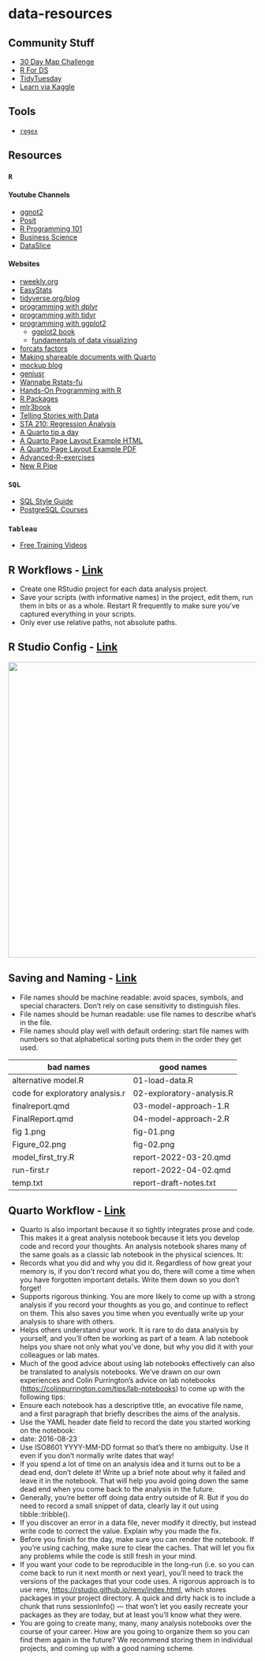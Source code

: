 # data-resources
## Community Stuff
- [30 Day Map Challenge](https://30daymapchallenge.com/)
- [R For DS](https://www.rfordatasci.com/)
- [TidyTuesday](https://github.com/rfordatascience/tidytuesday)
- [Learn via Kaggle](https://www.kaggle.com/learn)

## Tools
- [`regex`](https://regex-generator.olafneumann.org/?sampleText=2020-03-12T13%3A34%3A56.123Z%20INFO%20%20%5Borg.example.Class%5D%3A%20This%20is%20a%20%23simple%20%23logline%20containing%20a%20%27value%27.&flags=i)
## Resources
### `R`
#### Youtube Channels
- [ggnot2](https://www.youtube.com/@ggnot2)
- [Posit](https://www.youtube.com/@PositPBC)
- [R Programming 101](https://www.youtube.com/@RProgramming101)
- [Business Science](https://www.youtube.com/@BusinessScience)
- [DataSlice](https://www.youtube.com/@dataslice)
#### Websites
- [rweekly.org](https://rweekly.org/)
- [EasyStats](https://easystats.github.io/easystats/)
- [tidyverse.org/blog](https://www.tidyverse.org/blog/)
- [programming with dplyr](https://dplyr.tidyverse.org/articles/programming.html)
- [programming with tidyr](https://tidyr.tidyverse.org/articles/programming.html)
- [programming with ggplot2](https://ggplot2-book.org/programming.html)
    - [ggplot2 book](https://ggplot2-book.org/index.html)
    - [fundamentals of data visualizing](https://clauswilke.com/dataviz/index.html)
- [forcats factors](https://blog.albertkuo.me/post/2022-01-04-reordering-geom-col-and-geom-bar-by-count-or-value/)
- [Making shareable documents with Quarto](https://openscapes.github.io/quarto-website-tutorial/)
- [mockup blog](https://themockup.blog/)
- [geniusr](https://ewenme.github.io/geniusr/)
- [Wannabe Rstats-fu](https://yutani.rbind.io/)
- [Hands-On Programming with R](https://jjallaire.github.io/hopr/)
- [R Packages](https://r-pkgs.org/)
- [mlr3book](https://mlr3book.mlr-org.com/)
- [Telling Stories with Data](https://tellingstorieswithdata.com/)
- [STA 210: Regression Analysis](https://sta210-s22.github.io/website/)
- [A Quarto tip a day](https://mine-cetinkaya-rundel.github.io/quarto-tip-a-day/)
- [A Quarto Page Layout Example HTML](https://quarto-dev.github.io/quarto-gallery/page-layout/tufte.html)
- [A Quarto Page Layout Example PDF](https://quarto-dev.github.io/quarto-gallery/page-layout/tufte.pdf)
- [Advanced-R-exercises](https://bookdown.org/IndrajeetPatil/Advanced-R-exercises/)
- [New R Pipe](https://www.infoworld.com/article/3621369/use-the-new-r-pipe-built-into-r-41.html)

### `SQL`
- [SQL Style Guide](https://www.sqlstyle.guide/)
- [PostgreSQL Courses](https://www.enterprisedb.com/training/free-postgres-training)

### `Tableau`
- [Free Training Videos](https://www.tableau.com/learn/training/20224)

## R Workflows - [Link](https://r4ds.hadley.nz/workflow-scripts.html#summary)
- Create one RStudio project for each data analysis project.
- Save your scripts (with informative names) in the project, edit them, run them in bits or as a whole. Restart R frequently to make sure you’ve captured everything in your scripts.
- Only ever use relative paths, not absolute paths.

## R Studio Config - [Link](https://r4ds.hadley.nz/workflow-scripts.html)
<img src = "https://r4ds.hadley.nz/diagrams/rstudio/clean-slate.png" width = "600px">

## Saving and Naming - [Link](https://r4ds.hadley.nz/workflow-scripts.html#saving-and-naming)
- File names should be machine readable: avoid spaces, symbols, and special characters. Don’t rely on case sensitivity to distinguish files.
- File names should be human readable: use file names to describe what’s in the file.
- File names should play well with default ordering: start file names with numbers so that alphabetical sorting puts them in the order they get used.

| bad names | good names |
|---|---|
| alternative model.R | 01-load-data.R |
| code for exploratory analysis.r | 02-exploratory-analysis.R |
| finalreport.qmd | 03-model-approach-1.R |
| FinalReport.qmd | 04-model-approach-2.R |
| fig 1.png | fig-01.png |
| Figure_02.png | fig-02.png |
| model_first_try.R | report-2022-03-20.qmd |
| run-first.r | report-2022-04-02.qmd |
| temp.txt | report-draft-notes.txt |

## Quarto Workflow - [Link](https://r4ds.hadley.nz/quarto-workflow.html)
- Quarto is also important because it so tightly integrates prose and code. This makes it a great analysis notebook because it lets you develop code and record your thoughts. An analysis notebook shares many of the same goals as a classic lab notebook in the physical sciences. It:
- Records what you did and why you did it. Regardless of how great your memory is, if you don’t record what you do, there will come a time when you have forgotten important details. Write them down so you don’t forget!
- Supports rigorous thinking. You are more likely to come up with a strong analysis if you record your thoughts as you go, and continue to reflect on them. This also saves you time when you eventually write up your analysis to share with others.
- Helps others understand your work. It is rare to do data analysis by yourself, and you’ll often be working as part of a team. A lab notebook helps you share not only what you’ve done, but why you did it with your colleagues or lab mates.
- Much of the good advice about using lab notebooks effectively can also be translated to analysis notebooks. We’ve drawn on our own experiences and Colin Purrington’s advice on lab notebooks (https://colinpurrington.com/tips/lab-notebooks) to come up with the following tips:
- Ensure each notebook has a descriptive title, an evocative file name, and a first paragraph that briefly describes the aims of the analysis.
- Use the YAML header date field to record the date you started working on the notebook:
- date: 2016-08-23
- Use ISO8601 YYYY-MM-DD format so that’s there no ambiguity. Use it even if you don’t normally write dates that way!
- If you spend a lot of time on an analysis idea and it turns out to be a dead end, don’t delete it! Write up a brief note about why it failed and leave it in the notebook. That will help you avoid going down the same dead end when you come back to the analysis in the future.
- Generally, you’re better off doing data entry outside of R. But if you do need to record a small snippet of data, clearly lay it out using tibble::tribble().
- If you discover an error in a data file, never modify it directly, but instead write code to correct the value. Explain why you made the fix.
- Before you finish for the day, make sure you can render the notebook. If you’re using caching, make sure to clear the caches. That will let you fix any problems while the code is still fresh in your mind.
- If you want your code to be reproducible in the long-run (i.e. so you can come back to run it next month or next year), you’ll need to track the versions of the packages that your code uses. A rigorous approach is to use renv, https://rstudio.github.io/renv/index.html, which stores packages in your project directory. A quick and dirty hack is to include a chunk that runs sessionInfo() — that won’t let you easily recreate your packages as they are today, but at least you’ll know what they were.
- You are going to create many, many, many analysis notebooks over the course of your career. How are you going to organize them so you can find them again in the future? We recommend storing them in individual projects, and coming up with a good naming scheme.
